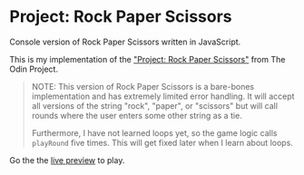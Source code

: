 # Project: Rock Paper Scissors

Console version of Rock Paper Scissors written in JavaScript.

This is my implementation of the ["Project: Rock Paper Scissors"](https://www.theodinproject.com/lessons/foundations-rock-paper-scissors) from The Odin Project.

> NOTE: This version of Rock Paper Scissors is a bare-bones implementation and
> has extremely limited error handling. It will accept all versions of the
> string "rock", "paper", or "scissors" but will call rounds where the user
> enters some other string as a tie.
>
> Furthermore, I have not learned loops yet, so the game logic calls `playRound`
> five times. This will get fixed later when I learn about loops.

Go the the
[live preview](https://peter-mowen.github.io/odin-rock-paper-scissors/) to play.
